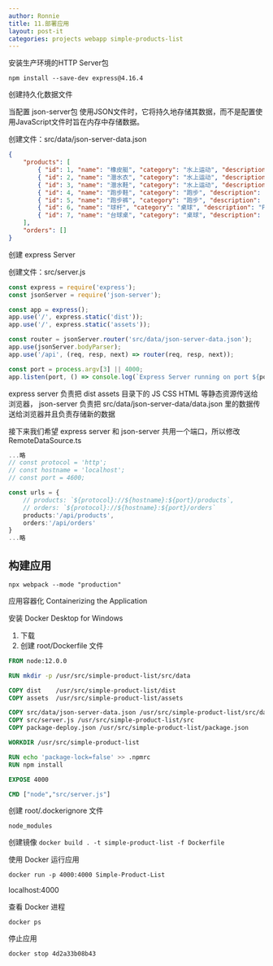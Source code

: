 ```yaml
---
author: Ronnie
title: 11.部署应用
layout: post-it
categories: projects webapp simple-products-list
---
```


安装生产环境的HTTP Server包

`npm install --save-dev express@4.16.4`

创建持久化数据文件

当配置 json-server包 使用JSON文件时，它将持久地存储其数据，而不是配置使用JavaScript文件时旨在内存中存储数据。

创建文件：src/data/json-server-data.json

```json
{
    "products": [
        { "id": 1, "name": "橡皮艇", "category": "水上运动", "description": "Rubber Dinghy is good.", "price": 458 },
        { "id": 2, "name": "潜水衣", "category": "水上运动", "description": "Dive Garment is good.", "price": 128 },
        { "id": 3, "name": "潜水鞋", "category": "水上运动", "description": "Dive Shoe is good.", "price": 98 },
        { "id": 4, "name": "跑步鞋", "category": "跑步", "description": "Running Shoe is good.", "price": 128 },
        { "id": 5, "name": "跑步裤", "category": "跑步", "description": "Running Pant is good.", "price": 168 },
        { "id": 6, "name": "球杆", "category": "桌球", "description": "Pool Cue is good.", "price": 328 },
        { "id": 7, "name": "台球桌", "category": "桌球", "description": "Billiard Table is good.", "price": 2128 }
    ],
    "orders": []
}
```

创建 express Server

创建文件：src/server.js

```javascript
const express = require('express');
const jsonServer = require('json-server');

const app = express();
app.use('/', express.static('dist'));
app.use('/', express.static('assets'));

const router = jsonServer.router('src/data/json-server-data.json');
app.use(jsonServer.bodyParser);
app.use('/api', (req, resp, next) => router(req, resp, next));

const port = process.argv[3] || 4000;
app.listen(port, () => console.log(`Express Server running on port ${port}`));
```

express server 负责把 dist assets 目录下的 JS CSS HTML 等静态资源传送给浏览器，
json-server 负责把 src/data/json-server-data/data.json 里的数据传送给浏览器并且负责存储新的数据

接下来我们希望 express server 和 json-server 共用一个端口，所以修改 RemoteDataSource.ts

```typescript
...略
// const protocol = 'http';
// const hostname = 'localhost';
// const port = 4600;

const urls = {
    // products: `${protocol}://${hostname}:${port}/products`,
    // orders: `${protocol}://${hostname}:${port}/orders`
    products:'/api/products',
    orders:'/api/orders'
}
...略
```

## 构建应用

`npx webpack --mode "production"`

应用容器化 Containerizing the Application

安装 Docker Desktop for Windows
1. 下载
2. 创建 root/Dockerfile 文件

```dockerfile
FROM node:12.0.0

RUN mkdir -p /usr/src/simple-product-list/src/data

COPY dist    /usr/src/simple-product-list/dist
COPY assets  /usr/src/simple-product-list/assets

COPY src/data/json-server-data.json /usr/src/simple-product-list/src/data
COPY src/server.js /usr/src/simple-product-list/src
COPY package-deploy.json /usr/src/simple-product-list/package.json

WORKDIR /usr/src/simple-product-list

RUN echo 'package-lock=false' >> .npmrc
RUN npm install

EXPOSE 4000

CMD ["node","src/server.js"]
```

创建 root/.dockerignore 文件
```dockerignore
node_modules
```

创建镜像
`docker build . -t simple-product-list -f Dockerfile`

使用 Docker 运行应用

`docker run -p 4000:4000 Simple-Product-List`

localhost:4000

查看 Docker 进程

`docker ps`

停止应用

`docker stop 4d2a33b08b43`



